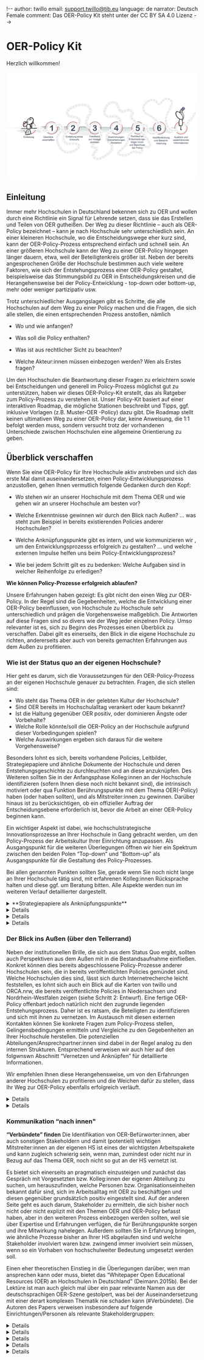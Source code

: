 !--
author: twillo
email: support.twillo@tib.eu
language: de
narrator: Deutsch Female
comment: Das OER-Policy Kit steht unter der CC BY SA 4.0 Lizenz
-->
# OER-Policy Kit
Herzlich willkommen!

![OER Map](6_Schritte_OER_Policy.jpg)

## Einleitung

Immer mehr Hochschulen in Deutschland bekennen sich zu OER und wollen durch eine Richtlinie ein Signal für Lehrende setzen, dass sie das Erstellen und Teilen von OER gutheißen. Der Weg zu dieser Richtlinie – auch als OER-Policy bezeichnet – kann je nach Hochschule sehr unterschiedlich sein. An einer kleineren Hochschule, wo die Entscheidungswege eher kurz sind, kann der OER-Policy-Prozess entsprechend einfach und schnell sein. An einer größeren Hochschule kann der Weg zu einer OER-Policy hingegen länger dauern, etwa, weil der Beteiligtenkreis größer ist. Neben der bereits angesprochenen Größe der Hochschule bestimmen auch viele weitere Faktoren, wie sich der Entstehungsprozess einer OER-Policy gestaltet, beispielsweise das Stimmungsbild zu OER in Entscheidungskreisen und die Herangehensweise bei der Policy-Entwicklung - top-down oder bottom-up, mehr oder weniger partizipativ usw.

Trotz unterschiedlicher Ausgangslagen gibt es Schritte, die alle Hochschulen auf dem Weg zu einer Policy machen und die Fragen, die sich alle stellen, die einen entsprechenden Prozess anstoßen, nämlich

- Wo und wie anfangen?

- Was soll die Policy enthalten?

- Was ist aus rechtlicher Sicht zu beachten?

- Welche Akteur:innen müssen einbezogen werden? Wen als Erstes fragen?

Um den Hochschulen die Beantwortung dieser Fragen zu erleichtern sowie bei Entscheidungen und generell im Policy-Prozess möglichst gut zu unterstützen, haben wir dieses OER-Policy-Kit erstellt, das als Ratgeber zum Policy-Prozess zu verstehen ist. Unser Policy-Kit basiert auf einer interaktiven Roadmap, die mögliche Stationen beschreibt und Tipps, ggf. inklusive Vorlagen (z.B. Muster-OER -Policy) dazu gibt. Die Roadmap stellt keinen ultimativen Weg zu einer OER-Policy dar, keine Anweisung, die 1:1 befolgt werden muss, sondern versucht trotz der vorhandenen Unterschiede zwischen Hochschulen eine allgemeine Orientierung zu geben.

## Überblick verschaffen

Wenn Sie eine OER-Policy für Ihre Hochschule aktiv anstreben und sich das erste Mal damit auseinandersetzen, einen Policy-Entwicklungsprozess anzustoßen, gehen Ihnen vermutlich folgende Gedanken durch den Kopf:

* Wo stehen wir an unserer Hochschule mit dem Thema OER und wie gehen wir an unserer  Hochschule am besten vor?

* Welche Erkenntnisse gewinnen wir durch den Blick nach Außen? … was steht zum Beispiel in bereits existierenden Policies anderer Hochschulen?

* Welche Anknüpfungspunkte gibt es intern, und wie kommunizieren wir , um den Entwicklungsprozesss erfolgreich zu gestalten? … und welche externen Impulse helfen uns beim Policy-Entwicklungsprozess?

* Wie bei jedem Schritt gilt es zu bedenken: Welche Aufgaben sind in welcher Reihenfolge zu erledigen?

**Wie können Policy-Prozesse erfolgreich ablaufen?**

Unsere Erfahrungen haben gezeigt: Es gibt nicht den einen Weg zur OER-Policy. In der Regel sind die Gegebenheiten, welche die Entwicklung einer OER-Policy beeinflussen, von Hochschule zu Hochschule sehr unterschiedlich und prägen die Vorgehensweise maßgeblich. Die Antworten auf diese Fragen sind so divers wie der Weg jeder einzelnen Policy. Umso relevanter ist es, sich zu Beginn des Prozesses einen Überblick zu verschaffen. Dabei gilt es einerseits, den Blick in die eigene Hochschule zu richten, andererseits aber auch von bereits gemachten Erfahrungen aus dem Außen zu profitieren.

### Wie ist der Status quo an der eigenen Hochschule?
Hier geht es darum, sich die Voraussetzungen für den OER-Policy-Prozess an der eigenen Hochschule genauer zu betrachten. Fragen, die sich stellen sind:

- Wo steht das Thema OER in der gelebten Kultur der Hochschule?
- Sind OER bereits im Hochschulalltag verankert oder kaum bekannt?
- Ist die Haltung gegenüber OER positiv, oder dominieren Ängste oder Vorbehalte?
- Welche Rolle könnte/soll die OER-Policy an der Hochschule aufgrund dieser Vorbedingungen spielen?
- Welche Auswirkungen ergeben sich daraus für die weitere Vorgehensweise?

Besonders lohnt es sich, bereits vorhandene Policies, Leitbilder, Strategiepapiere und ähnliche Dokumente der Hochschule und deren Entstehungsgeschichte zu durchleuchten und an diese anzuknüpfen. Des Weiteren sollten Sie in der Anfangsphase Kolleg:innen an der Hochschule identifizieren (sofern Ihnen diese noch nicht bekannt sind), die intrinsisch motiviert oder qua Funktion Berührungspunkte mit dem Thema OER(-Policy) haben (oder haben sollten), und als Mitstreiter:innen zu gewinnen. Darüber hinaus ist zu berücksichtigen, ob ein offizieller Auftrag der Entscheidungsebene erforderlich ist, bevor die Arbeit an einer OER-Policy beginnen kann.

Ein wichtiger Aspekt ist dabei, wie hochschulstrategische Innovationsprozesse an Ihrer Hochschule in Gang gebracht werden, um den Policy-Prozess der Arbeitskultur Ihrer Einrichtung anzupassen. Als Ausgangspunkt für die weiteren Überlegungen öffnen wir hier ein Spektrum zwischen den beiden Polen “Top-down” und ”Bottom-up” als Ausgangspunkte für die Gestaltung des Policy-Prozesses.

Bei allen genannten Punkten sollten Sie, gerade wenn Sie noch nicht lange an Ihrer Hochschule tätig sind, mit erfahrenen Kolleg:innen Rücksprache halten und diese ggf. um Beratung bitten. Alle Aspekte werden nun im weiteren Verlauf detaillierter dargestellt.

<details>
  <summary>**Strategiepapiere als Anknüpfungspunkte**</summary>

  Hier lohnt ein Blick ins Eingemachte der Hochschule. Sei es in zentralen Dokumenten wie dem Hochschulentwicklungsplan oder Zielsetzungsdokumenten einzelner Fakultäten, Instituten  oder Fachbereichen. Aber auch Leitbilder, verschriftliche Visions- und Positionspapiere können Hinweise darauf geben, inwiefern eine OER-Policy als Ausdruck einer Kultur gelebter Offenheit auf fruchtbaren Boden fällt. Gegebenenfalls gibt es bereits Poliies, die Openess im Namen tragen und Hinweise auf Stakeholder und Ansprechpartner:innen geben. Tipps hierzu finden sich im Abschnitt “Anknüpfen”.
</details>

<details>**Mitstreiter:innen identifizieren**

Die Identifikation von OER-Befürworter:innen unter den Lehrenden und Lernenden sowie den akademischen Führungsebenen sowie in den diversen zentralen Hochschuleinrichtungen ist der wohl wichtigste Schritt in der Phase des Überblick verschaffens. Möglicherweise gibt es bereits AGs oder Strategiegruppen, die Facetten von Openess bearbeiten. Im Abschnitt “Vernetzen und Anknüpfen” gehen wir detailliert auf unabdingbare und potenzielle Stakeholder ein und berücksichtigen auch, dass es wichtig ist, von  anderen als Mitstreiter:in erkannt und gefunden zu werden
</details>

<details>
**offizieller Auftrag als Startpunkt?**

Beim Start einer OER-Policy an Hochschulen ist oft ein offizieller Auftrag nötig, den Entscheidungsträger:innen erteilen müssen. Grundsätzlich ist es wichtig, diese früh einzubinden, um die Machbarkeit und Unterstützung für den Prozess zu prüfen.  Es geht ja um ein Dokument, das die gesamte Hochschule betrifft, und letztlich auch um die Legitimation, Ressourcen der Hochschule zu binden, da ja die Entwicklung einer OER-Policy die Arbeitszeit aller Beteiligten beansprucht. Die vorhandene Expertise zu OER bei den Entscheidungsträger:innen bedingt dabei häufig die Freiheitsgrade des Auftrags zum Entwurf einer OER-Policy und kann den am Policy-Prozess Beteiligten recht viel Gestaltungsspielraum bieten.

Sollten Sie anfangs auf Widerstand stoßen, lassen Sie sich nicht demotivieren, sondern beweisen Sie Fingerspitzengefühl und Geduld, indem Sie das Thema OER-Policy mit etwas zeitlichem Abstand wieder auf die Agenda setzen. Es kann sein, dass Sie erst bei einem späteren Anlauf Rückhalt für Ihre Idee finden, beispielsweise wenn sich die personelle Situation geändert hat oder andere, zu diesem Zeitpunkt priorisierte Themen abgearbeitet wurden.
</details>

<details>
**Top-down oder Bottom-up?**

Ob der Policy-Prozess an Ihrer Hochschule ein Top-down oder Bottom-Up angesetzt ist, hängt in erster Linie von der Arbeitskultur an Ihrer Hochschule ab.
Ungeachtet dessen, wo sie starten, bergen OER-Policies immer Spannungspotenzial. Das liegt u.a. daran, dass Policies letztendlich aufgrund ihres normativen Charakters Top-down-Ansätzen zugeordnet werden. Auf der anderen Seite sind OER-Communities typischerweise eher Bottom-up organisierte Phänomene mit einer spezifischen Kultur und dementsprechend spezifischen Werten. Solche Communities durch Anweisungen zu regeln kann daher einen "clash of cultures" provozieren.

Um das Potenzial einer OER-Policy – Veränderungsprozesse in Richtung Openness und einer Kultur des Teilens steuernd zu unterstützen – auszuschöpfen, bedarf es bei der Entwicklung und Implementierung ein gewisses Maß an Feingefühl, Reflexionsbereitschaft und Offenheit (Deimann, Neumann et al., 2015, S.41). Wünschenswert wäre das natürlich auch bei Ihren Adressat:innen.

Die Herausforderung bei der Gestaltung einer OER-Policy liegt unabhängig davon, ob der Anstoß von Entscheidungsträger:innen kommt oder ob zunächst Überzeugungsarbeit innerhalb der Hochschule geleistet werden muss, darin, sowohl konkrete Inhalte zu definieren als auch eine breite Akzeptanz zu schaffen. Ob Sie nun einen offiziellen Auftrag haben oder selbst die Initiative ergreifen, das Engagement für OER-Policies ist immer auch ein Plädoyer für die Philosophie von OER selbst.
</details>

### Der Blick ins Außen (über den Tellerrand)

Neben der institutionellen Brille, die sich aus dem  Status Quo ergibt, sollten auch Perspektiven aus dem Außen mit in die Bestandsaufnahme einfließen. Konkret können dies bereits abgeschlossene Policy-Prozesse anderer Hochschulen sein, die in bereits veröffentlichten Policies gemündet sind.  Welche Hochschulen dies sind, lässt sich durch Internetrecherche leicht feststellen, es lohnt sich auch ein Blick auf die Karten von twillo und ORCA.nrw, die bereits veröffentlichte Policies in Niedersachsen und Nordrhein-Westfalen zeigen (siehe Schritt 2: Entwurf). Eine fertige OER-Policy offenbart jedoch natürlich nicht den zugrunde liegenden Entstehungsprozess. Daher ist es ratsam, die Beteiligten zu identifizieren und sich mit ihnen zu vernetzen. Im Austausch mit diesen externen Kontakten können Sie konkrete Fragen zum Policy-Prozess stellen, Gelingensbedingungen ermitteln und Vergleiche zu den Gegebenheiten an Ihrer Hochschule herstellen. Die potenziellen Abteilungen/Ansprechpartner:innen sind dabei in der Regel analog zu den internen Strukturen. Entsprechend verweisen wir auch hier auf den folgwnswn  Abschnitt “Vernetzen und Anknüpfen” für detaillierte Informationen.

Wir empfehlen Ihnen diese Herangehensweise, um von den Erfahrungen anderer Hochschulen zu profitieren und die Weichen dafür zu stellen, dass Ihr Weg zur OER-Policy ebenfalls erfolgreich verläuft.

<details>
**Anknüpfen**

Vielleicht gibt es an Ihrer Hochschule schon Prozesse oder sogar bereits Policies, Strategiepapiere oder Leitbilder, an die man mit dem Thema OER gut anknüpfen kann. Beispielsweise können dies sein:

- Digitalisierungsstrategie der HS
  - falls an Ihrer HS schon eine Digitalisierungsstrategie vorliegt, sollten Sie in Erfahrung bringen, inwieweit in dieser OER oder Openness bereits thematisiert werden
  - möglicherweise wird so ein Papier auch gerade noch von einer Digitalisierungs-AG oder einem Gremium entwickelt (in diesem Fall ist eine Kooperation anzustreben)
- Bestehende Openness-Policies oder Prozesse
  - evtl. gibt es an ihrer HS bereits eine Open Science oder Open Access Policy oder andere Openness-Richtlinien (idealerweise fragt man bei der Bibliothek nach, da das Thema Veröffentlichen meist dort verortet ist)
  - vielleicht gibt es keine explizite Policy, aber eine AG oder Interessengemeinschaft zum Thema Open Access oder Open Science, auch hier kann die Bibliothek eine gute Anlaufstelle sein
- Das Thema OER ist eng mit Nachhaltigkeit verknüpft. Und auch wenn in einem Nachhaltigkeitsleitbild Ihrer HS das Thema OER nicht explizit erwähnt wird, so kann es dennoch als Argument für das Thema Nachhaltigkeit in der Lehre und somit OER dienen, einige Bsp.:
  - Uni Bielefeld (OER explizit erwähnt)
  -  Uni Bamberg (basiert auf den SDGs der UNESCO)
  - RWTH Aachen (Verweis auf BNE und  “Offenheit der Lehre”)
  - Uni Hamburg (Bezug zu SDGs)
  - Uni Siegen
  - TU Chemnitz
  - Uni Kassel
  - FU Berlin
  - Uni Bonn
</details>

<details>
**Vernetzen**

OER sind als Querschnittsthema in vielen Organisationseinheiten sowie für verschiedene Akteur:innen der Hochschule unterschiedlich relevant. Entweder spielen sie schon explizit oder implizit eine Rolle im Arbeitsalltag oder könnten zukünftig von Bedeutung sein, wenn ein Bewusstsein für die Thematik geschaffen wurde.

Den Status quo und die (explizite oder implizite) Bedeutung des Querschnittsthemas OER in der eigenen Hochschule, aber auch die passenden Ansprechpartner*innen zu identifizieren und diese ggf. davon zu überzeugen, das Vorhaben OER-Policy zu unterstützen, kann eine komplexe Aufgabe werden, insbesondere wenn man sich erst noch an der eigenen Einrichtung vernetzen muss. Aber es lohnt sich! Auch das Anknüpfen an Bestehendes macht die Relevanz des Themas deutlich und hilft dabei, Gleichgesinnte zu finden.
</details>

### Kommunikation “nach innen"
**“Verbündete” finden**
Die Identifikation von OER-Befürworter:innen, aber auch sonstigen Stakeholdern und damit (potentiell) wichtigen Mitstreiter:innen an der eigenen HS ist eines der wichtigsten Arbeitspakete und kann zugleich schwierig sein, wenn man, zumindest oder nicht nur in Bezug auf das Thema OER, noch nicht so gut an der HS vernetzt ist.

Es bietet sich einerseits an pragmatisch einzusteigen und zunächst das Gespräch mit Vorgesetzten bzw. Kolleg:innen der eigenen Abteilung zu suchen, um herauszufinden, welche Personen bzw. Organisationseinheiten bekannt dafür sind, sich im Arbeitsalltag mit OER zu beschäftigen und diesen gegenüber grundsätzlich positiv eingestellt sind. Auf der anderen Seite geht es auch darum, Stakeholder zu ermitteln, die sich bisher noch nicht oder nicht explizit mit den Themen OER und OER-Policy befasst haben, aber in den weiteren Prozess einbezogen werden sollten, weil sie über Expertise und Erfahrungen verfügen, die für Berührungspunkte sorgen und ihre Mitwirkung nahelegen. Außerdem sollten SIe in Erfahrung bringen, wie ähnliche Prozesse bisher an Ihrer HS abgelaufen sind und welche Stakeholder involviert waren bzw. zwingend immer involviert sein müssen, wenn so ein Vorhaben von hochschulweiter Bedeutung umgesetzt werden soll.

Einen eher theoretischen Einstieg in die Überlegungen darüber, wen man ansprechen kann oder muss, bietet das “Whitepaper Open Educational Resources (OER) an Hochschulen in Deutschland” (Deimann.2015b). Bei der Lektüre ist man auch gleich mal über ein paar relevante Namen aus der deutschsprachigen OER-Szene gestolpert, was bei der Auseinandersetzung mit einer derart komplexen Thematik nie schaden kann (#Verbündete). Die Autoren des Papers verweisen insbesondere auf folgende Einrichtungen/Personen als relevante Stakeholdergruppen:

<details>
**Hochschulleitung**

Wie bereits erwähnt, erleichtert es Ihre Anstrengungen, wenn Sie die Hochschulleitung möglichst früh ins Boot holen. Hierbei hängt es von den Gegebenheiten der jeweiligen HS ab, ob man die jeweiligen Personen (z.B. Vizepräsident:in oder Prorektor:in für das Thema Studium und Lehre) direkt ansprechen kann. Am besten klärt man im Team oder mit Vorgesetzten, welche Wege man einhalten muss, um mit der Leitungsebene zu kommunizieren und wen man da am besten adressiert. Je nachdem, wie vertraut diese Entscheidungsträger:innen mit den Potenzialen von OER und den Zielen einer OER-Policy sind, bietet es sich an, bei einem initialen Gespräch diese Punkte noch einmal hervorzuheben und ggf. mit Hilfe von Materialien (wie einer Powerpoint-Präsentation) und Beispielen zu erläutern. Je nach Ihrer Vorgehensweise (Bottom-Up oder Top-Down) ist es sinnvoll, in dieser Runde auch den Weg, den Sie gehen wollen - Ihre OER-Policy-Roadmap - aufzuzeigen.
Verweise:
Abbildung Roadmap
Ziele und Potenziale von OER
Verlinkung zur Thematik: OER (impact) Forschung
Vielleicht bietet sich auch gleich eine "Muster PPT" an?
</details>

<details>
**Zentrale Hochschuleinrichtungen und Stabsstellen**

***Hochschulbibliotheken***
Bibliothekar:innen spielen aufgrund ihres ausgeprägten Problembewusstseins hinsichtlich neuer Arten des wissenschaftlichen Publizierens eine (besondere) Multiplikator:innenrolle (Deimann et al., 2015, S.48). Ein wichtiges Thema kann hierbei die DOI-Vergabe für OER darstellen. Ein Digital Object Identifier (DOI) bietet u.a. das Potenzial, Lehr-Lernmaterialien besser zu identifizieren und somit leichter auffindbar zu machen und sie über geeignete Schnittstellen in Recherchesystemen der Bibliothek einzubinden. Auch die Möglichkeit, neben den klassischen Publikationslisten eine Liste mit veröffentlichten Lehr-Lernmaterialien z.B. auf Personenseiten von Hochschullehrenden anzeigen zu lassen, zahlt auf das Konto "Sichtbarkeit von Lehre" ein. Oftmals finden in Hochschulbibliotheken schon Aktivitäten zur Förderung von OER-Nutzung und Veröffentlichung statt oder werden angestrebt. Es ist daher anzunehmen, dass Sie hier Mitstreiter:innen finden werden, die Ihre Bestrebungen zur Entwicklung einer OER-Policy mittragen oder aktiv unterstützen wollen.
</details>

<details>
E-Learning- und IT-Abteilungen
Ein gemeinsames Thema mit den "E-Learning"-Abteilungen (und vielleicht auch mit den Bibliotheken) der Hochschulen hängt eng zusammen mit der DOI Vergabe für OER (siehe Biblitoheken bzw. Bibliothekar:innen). So gibt es z.B. Hochschulen, die einerseits ihr Learning Management System (LMS) (Beispiele) oder ihr Medienportal (Beispiele) so geöffnet haben, dass neben den Mitgliedern der Hochschule auch Personen von außerhalb darauf zugreifen können. Hierbei gibt es die Möglichkeit, über geeignete Schnittstellen Kurse im offenen LMS im OERSI zu indexieren (Verweis auf das "Open RUB" der RUB). Für die Hochschule und insbesondere das Justiziariat kann es sinnvoll sein, eine Art OER-Check als obligatorischen Zwischenschritt zwischen Kurserstellung und Kursveröffentlichung zu schalten. Die Vergabe eines OER-Zertifikats und die damit verbundene Freischaltung der Zertifikatsinhaber:innen für die Veröffentlichung im offenen LMS stellt eine ebenfalls eine Möglichkeit dar zu gewährleisten, dass hierbei rechtliche Grundlagen eingehalten werden. Hierbei ist ein sinnvoller erster Schritt sicherlich die Einrichtung eines 'runden Tisches' mit zentralen IT-Abteilungen, E-Learning-Abteilungen und den Abteilungen für Medien- und Hochschuldidaktik” (Deimann et al., 2015, S.48).
</details>

<details>
E-Learning und Hochschuldidaktik
Weitere Unterstützer:innen für eine OER-Policy sind vermehrt in Einrichtungen, in denen hochschul- und mediendidaktische Fragen eine zentrale Rolle spielen, also z.B. Servicestellen für Lehre und Studium, E-Learning-Abteilungen, hochschuldidaktische Zentren usw., anzutreffen. Diese haben das Thema OER häufig schon in ihr Informations-, Beratungs- und Veranstaltungsangebot integriert. An einigen HS spielen OER in Verbindung mit dem genutzten LMS eine Rolle, wenn dieses etwa direkt an eine OER-Plattform angebunden ist (z.B. Verknüpfung zwischen OER Campus in Stud.IP und twillo) oder wenn sich Kurse im offenen LMS im OERSI indexieren lassen (z.B. “Open RUB” der RUB). Mancherorts werden von hochschul- und mediendidaktischen Abteilungen bereits OER-Zertifikate vergeben, die ihren Inhaber:innen beispielsweise besondere Veröffentlichungsoptionen für OER ermöglichen.
</details>

<details>
Justiziariat
Das Justiziariat ist als zentrale Rechtsabteilung der HS in jedem Fall im OER-Policy-Prozess unumgänglich und sollte so früh wie möglich einbezogen werden, um zu gegebener Zeit Eckpfeiler für die Inhalte der Policy abzuklären und den späteren Textentwurf rechtlich “wasserdicht” zu machen.

<details>
Lehrende
Die Gruppe der Lehrenden ist sicherlich die bedeutendste Gruppe der OER-Stakeholder:innen, denn sie sind es, die die mit dem Thema OER eng verbundene Kultur des Teilens an der Hochschule leben. Zur Identifikation von Lehrenden, die sich bereits zu der Thematik austauschen können, lohnt es sich, Kontakt zu Projekten aufzunehmen, die OER erstellen oder erstellt haben. Hierbei kann es sein, dass es Projekte aus expliziten OER-Förderlinien gibt (wie z.B. die Förderlinie OERcontent.nrw) oder aber Projekte, bei denen die Veröffentlichung als OER Förderbedingung ist oder mitgedacht wird (z.B. “Qualität plus” in Niedersachsen).
Es gibt allerdings auch viele Lehrende, die bereits intrinsisch motiviert OER erstellen. Ein Charakteristikum der OER-Community an Hochschulen ist, dass diese Akteur:innen oft über die Hochschule verteilt und unabhängig voneinander agieren. Diese Lehrenden quasi "auf eigene Faust zu finden" kann eine große Herausforderung darstellen. Helfen können dabei oftmals die hochschuldidaktischen und E-Learning-Einrichtungen, denen diese Lehrenden aus Beratungen und Veranstaltungen bekannt sind. Eine interessante Personengruppe stellen hierbei auch die Dekane (bzw. Fachbereichsleitungen) dar. Sie haben u.U. einen umfassenderen Blick auf die Lehrenden der jeweiligen Fakultät bzw. des jeweiligen Fachbereichs, sie stehen bereits im Austausch mit der Hochschulleitung und denken strategische Prozesse an der Hochschule mit.
</details>

<details>
Studierende
Das Thema OER mit Studierenden stellt einen großen Themenkomplex dar, der an dieser Stelle nicht umfassend behandelt werden kann. Einerseits gibt es hier andere Ziele, die mit OER verfolgt werden können. Zudem stellt dieser Themenkomplex besondere juristische Anforderungen, da das Urheberrecht von Studierenden besonders stark geschützt ist und es daher besonderer Vorbereitungen bedarf, wenn Studierende dazu angeregt werden sollen, auf die damit verbundenen Rechte zu verzichten. Die Veröffentlichung von Lehr-Lernmaterialien, die von und mit Studierenden erstellt wurden, bietet jedoch besonderes didaktisches Potenzial, welches im Bereich des Peer Learning bzw. Peer Teaching zu verorten ist. Für bestimmte Lehrende bietet OER die Chance eines Wandels in der Lehr-Lernkultur. Diese Lehrenden zu identifizieren kann dabei helfen, Kontakt zu OER-affinen Studierenden herzustellen.
Andere Interessengruppen
</details>

<details>
weitere relevante Stakeholder:
Neben dem Suchen nach und Finden von OER-Befürworter:innen ist zudem das (frühzeitige) Einbeziehen weiterer Stakeholder an der Hochschule relevant, die im Laufe des Policy-Entwicklungsprozesses mitwirken bzw. eine wichtige Rolle spielen. Hier lohnt es sich ggf. schon ab dem ersten Entwurf, diese Schnittstellen zu informieren und miteinzubeziehen:
AGs oder Strategiegruppen, die sich mit Digitalisierung, Lehre/Hochschuldidaktik, Open Access/-Science/-Data, Hochschulentwicklung und verwandten Themen auseinandersetzen
Datenschutzbeauftragte
Gremien (Senat, Hochschulrat etc.)
Gleichstellungsbeauftragte
Schwerbehindertenvertretung
Personalräte
</details>

#### Sich von (zukünftigen) “Verbündeten” finden lassen
Zusätzlich zum “Klinkenputzen” kann man aber auch versuchen, die relevanten Akteur:innen zu sich kommen zu lassen. Die Durchführung von OER-Workshops oder Informationsveranstaltungen oder damit in Verbindung stehenden Formaten (wie z.B. einen OER-Zirkel eine Open Science Week oder eine Woche der Forschungskompetenzen) bietet die Möglichkeit, Personen zu identifizieren, die an OER oder an Openness in der Hochschule im allgemeinen interessiert sind.


Eine OER-Homepage bzw. ein gesonderter Bereich zu diesem Thema innerhalb des Webauftritts einer Abteilung der HS, die sich mit OER beschäftigt, mit einer Ansprechperson inkl. E-Mail-Adresse, kann hierbei hilfreich sein. Hier kann man auch auf weitere Infos/Dokumente verweisen, wie z.B. eine Checkliste OER oder ein OER Glossar. Es gibt mittlerweile eine Vielzahl an OER-Selbstlernmaterialien bzw. -kursen (Link zur Liste), durch die man sich eigenständig grundlegende Kenntnisse zum Thema OER aneignen kann. Einige Hochschulen arbeiten auch mit festen OER-Sprechstunden, während andere auf Anfrage beraten.


## Erstellung eines Entwurfs
## Feedback zur Vorlage einholen
## Abstimmungen, Überarbeitungen, Redaktion
## Rücklauf an Entscheidungsträger und Beschluss der Policy
## Veröffentlichung und Bekanntmachung: Türöffner für weitere OER-Aktivitäten
## Ausblick und weiterführende Informationen
